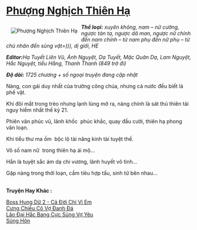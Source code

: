 <a href="https://utruyen.com/phuong-nghich-thien-ha/11937/" title="Phượng Nghịch Thiên Hạ"><h1>Phượng Nghịch Thiên Hạ</h1></a><div style="display:table"><img align="right" style="float: left; padding: 10px;" src="https://utruyen.com/images/story/200x260/phuong-nghich-thien-ha.jpg" alt="Phượng Nghịch Thiên Hạ"><b><i>Thể loại:</i></b><i> xuyên không, nam – nữ cường, ngược tàn tạ, ngược dã man, ngược nữ chính đến nam chính – từ nam phụ đến nữ phụ – từ chủ nhân đến sủng vật=))), dị giới, HE<p></p></i><b><i>Editor:</i></b><i>Hạ Tuyết Liên Vũ, Ánh Nguyệt, Dạ Tuyết, Mặc Quân Dạ, Lam Nguyệt, Hắc Nguyệt, tiểu Hằng, Thanh Thanh (849 trở đi)<p></p></i><b><i>Độ dài:</i></b><i> 1725 chương + số ngoại truyện đang cập nhật<p></p></i>Nàng, con gái duy nhất của trưởng công chúa, nhưng cả nước đều biết là phế vật.<p></p>Khi đôi mắt trong trẻo nhưng lạnh lùng mở ra, nàng chính là sát thủ thiên tài nguy hiểm nhất thế kỷ 21.<p></p>Phiên vân phúc vũ, lãnh khốc  phúc khắc, quay đầu cười, thiên hạ phong vân loạn.<p></p>Khi tiểu thư ma ốm  bộc lộ tài năng kinh tài tuyệt thế.<p></p>Vô số nam nữ  trong thiên hạ ái mộ...<p></p>Hắn là tuyệt sắc ám dạ chi vương, lãnh huyết vô tình...<p></p>Gặp nàng trong thời loạn, cầm tiêu hợp tấu, sinh tử bên nhau…</div><p><br><b>Truyện Hay Khác :</b></p><a href="https://utruyen.com/boss-hung-du-2-ca-doi-chi-vi-em/16858/" alt="Boss Hung Dữ 2 - Cả Đời Chỉ Vì Em">Boss Hung Dữ 2 - Cả Đời Chỉ Vì Em</a><br/><a href="https://github.com/quanluxury/ngontinhhot/tree/master/truyenhay/19130/" alt="Cưng Chiều Cô Vợ Đanh Đá">Cưng Chiều Cô Vợ Đanh Đá</a><br/><a href="https://github.com/quanluxury/ngontinhhot/tree/master/truyenhay/17049/" alt="Lão Đại Hắc Bang Cực Sủng Vợ Yêu">Lão Đại Hắc Bang Cực Sủng Vợ Yêu</a><br/><a href="https://github.com/quanluxury/ngontinhhot/tree/master/truyenhay/20487/" alt="Sủng Hôn">Sủng Hôn</a><br/>